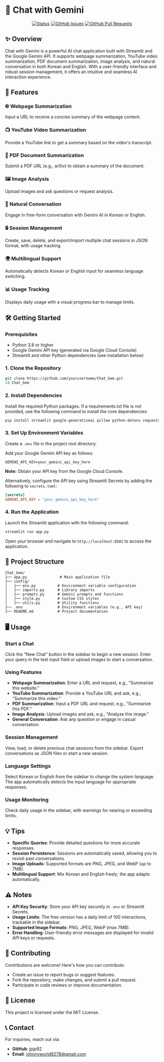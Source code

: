 # 🤖 Chat with Gemini

<div align="center">

[![Status](https://img.shields.io/badge/status-active-success.svg)]()
[![GitHub Issues](https://img.shields.io/github/issues/yourusername/Chat_Gem.svg)](https://github.com/yourusername/Chat_Gem/issues)
[![GitHub Pull Requests](https://img.shields.io/github/issues-pr/yourusername/Chat_Gem.svg)](https://github.com/yourusername/Chat_Gem/pulls)

</div>

## ✨ Overview

Chat with Gemini is a powerful AI chat application built with Streamlit and the Google Gemini API. It supports webpage summarization, YouTube video summarization, PDF document summarization, image analysis, and natural conversation in both Korean and English. With a user-friendly interface and robust session management, it offers an intuitive and seamless AI interaction experience.

## 🚀 Features

### 🌐 Webpage Summarization
Input a URL to receive a concise summary of the webpage content.

### 📺 YouTube Video Summarization
Provide a YouTube link to get a summary based on the video's transcript.

### 📄 PDF Document Summarization
Submit a PDF URL (e.g., arXiv) to obtain a summary of the document.

### 🖼️ Image Analysis
Upload images and ask questions or request analysis.

### 💬 Natural Conversation
Engage in free-form conversation with Gemini AI in Korean or English.

### 🔒 Session Management
Create, save, delete, and export/import multiple chat sessions in JSON format, with usage tracking.

### 🌍 Multilingual Support
Automatically detects Korean or English input for seamless language switching.

### 📊 Usage Tracking
Displays daily usage with a visual progress bar to manage limits.

## 🛠️ Getting Started

### Prerequisites

- Python 3.8 or higher
- Google Gemini API key (generated via Google Cloud Console)
- Streamlit and other Python dependencies (see installation below)

### 1. Clone the Repository

```bash
git clone https://github.com/yourusername/Chat_Gem.git
cd Chat_Gem
```

### 2. Install Dependencies

Install the required Python packages. If a requirements.txt file is not provided, use the following command to install the core dependencies:

```bash
pip install streamlit google-generativeai pillow python-dotenv requests
```

### 3. Set Up Environment Variables

Create a `.env` file in the project root directory.

Add your Google Gemini API key as follows:

```env
GEMINI_API_KEY=your_gemini_api_key_here
```

**Note:** Obtain your API key from the Google Cloud Console.

Alternatively, configure the API key using Streamlit Secrets by adding the following to `secrets.toml`:

```toml
[secrets]
GEMINI_API_KEY = "your_gemini_api_key_here"
```

### 4. Run the Application

Launch the Streamlit application with the following command:

```bash
streamlit run app.py
```

Open your browser and navigate to `http://localhost:8501` to access the application.

## 📂 Project Structure

```
Chat_Gem/
├── app.py               # Main application file
├── config/
│   ├── env.py          # Environment variable configuration
│   ├── imports.py      # Library imports
│   ├── prompts.py      # Gemini prompts and functions
│   ├── style.py        # Custom CSS styles
│   ├── utils.py        # Utility functions
├── .env                # Environment variables (e.g., API key)
├── README.md           # Project documentation
```

## 🖥️ Usage

### Start a Chat
Click the "New Chat" button in the sidebar to begin a new session.
Enter your query in the text input field or upload images to start a conversation.

### Using Features

- **Webpage Summarization**: Enter a URL and request, e.g., "Summarize this website."
- **YouTube Summarization**: Provide a YouTube URL and ask, e.g., "Summarize this video."
- **PDF Summarization**: Input a PDF URL and request, e.g., "Summarize this PDF."
- **Image Analysis**: Upload images and ask, e.g., "Analyze this image."
- **General Conversation**: Ask any question or engage in casual conversation.

### Session Management
View, load, or delete previous chat sessions from the sidebar.
Export conversations as JSON files or start a new session.

### Language Settings
Select Korean or English from the sidebar to change the system language.
The app automatically detects the input language for appropriate responses.

### Usage Monitoring
Check daily usage in the sidebar, with warnings for nearing or exceeding limits.

## 💡 Tips

- **Specific Queries**: Provide detailed questions for more accurate responses.
- **Session Persistence**: Sessions are automatically saved, allowing you to revisit past conversations.
- **Image Uploads**: Supported formats are PNG, JPEG, and WebP (up to 7MB).
- **Multilingual Support**: Mix Korean and English freely; the app adapts automatically.

## ⚠️ Notes

- **API Key Security**: Store your API key securely in `.env` or Streamlit Secrets.
- **Usage Limits**: The free version has a daily limit of 100 interactions, trackable in the sidebar.
- **Supported Image Formats**: PNG, JPEG, WebP (max 7MB).
- **Error Handling**: User-friendly error messages are displayed for invalid API keys or requests.

## 🤝 Contributing

Contributions are welcome! Here's how you can contribute:

- Create an issue to report bugs or suggest features.
- Fork the repository, make changes, and submit a pull request.
- Participate in code reviews or improve documentation.

## 📜 License

This project is licensed under the MIT License.

## 📞 Contact

For inquiries, reach out via:

- **GitHub**: jpjp92
- **Email**: johnnyworld9278@gmail.com